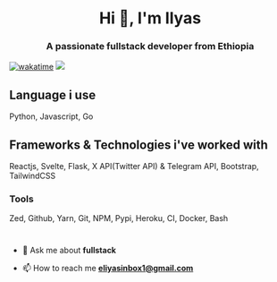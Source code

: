 
<h1 align="center">Hi 👋, I'm llyas</h1>
<h3 align="center">A passionate fullstack developer from Ethiopia</h3>




[![wakatime](https://wakatime.com/badge/user/4963d682-0887-4341-9018-7481f8db2350.svg)](https://wakatime.com/@4963d682-0887-4341-9018-7481f8db2350) 
![](https://komarev.com/ghpvc/?username=llyas36&color=green)




## Language i use 
  Python, Javascript, Go



## Frameworks & Technologies i've worked with 
Reactjs, Svelte, Flask, X API(Twitter API) & Telegram API, Bootstrap, TailwindCSS

### Tools

Zed, Github, Yarn, Git, NPM, Pypi, Heroku, CI, Docker, Bash

#
- 💬 Ask me about **fullstack**

- 📫 How to reach me **eliyasinbox1@gmail.com**




